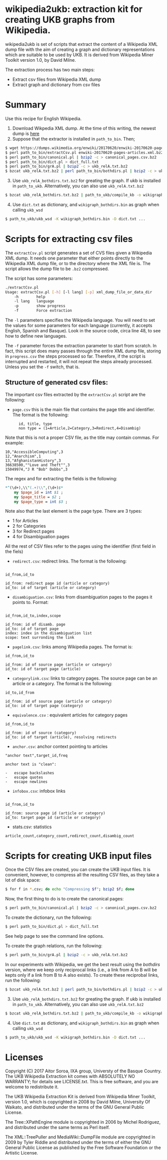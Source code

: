 
# wikipedia2ukb: extraction kit for creating UKB graphs from Wikipedia.

wikipedia2ukb is set of scripts that extract the content of a Wikipedia XML
dump file with the aim of creating a graph and dictionary representations
which are suitable to be used by UKB. It is derived from Wikipedia Miner
Toolkit version 1.0, by David Milne.

The extraction process has two main steps:
  * Extract csv files from Wikipedia XML dump
  * Extract graph and dictionary from csv files

# Summary

Use this recipe for English Wikipedia. 

1. Download Wikpedia XML dump. At the time of this writing, the newest dump is [here](https://dumps.wikimedia.org/enwiki/20170620/enwiki-20170620-pages-articles.xml.bz2)
2. Suppose that the extractor is installed in `path_to_bin`. Then;
```bash
$ wget https://dumps.wikimedia.org/enwiki/20170620/enwiki-20170620-pages-articles.xml.bz2
$ perl path_to_bin/extractCsv.pl enwiki-20170620-pages-articles.xml.bz2
$ perl path_to_bin/canonical.pl | bzip2 -c > canonical_pages.csv.bz2
$ perl path_to_bin/dict.pl > dict_full.txt
$ perl path_to_bin/grA.pl | bzip2 -c > ukb_relA.txt.bz2
$ bzcat ukb_relA.txt.bz2 | perl path_to_bin/bothdirs.pl | bzip2 -c > ukb_relA_bothdirs.txt.bz2
```
3. Use `ukb_relA_bothdirs.txt.bz2` for greating the graph. If ukb is installed in `path_to_ukb`. Alternatively, you can also use `ukb_relA.txt.bz2`
```bash
$ bzcat ukb_relA_bothdirs.txt.bz2 | path_to_ukb/compile_kb -o wikigraph_bothdirs.bin
```
4. Use `dict.txt` as dictionary, and `wikigraph_bothdirs.bin` as graph when calling `ukb_wsd`
```bash
$ path_to_ukb/ukb_wsd -K wikigraph_bothdirs.bin -D dict.txt ...
```

# Scripts for extracting csv files #

The `extractCsv.pl` script generates a set of CVS files given a Wikipedia
XML dump. It needs one parameter that either points directly to the
Wikipedia XML dump file, or to the directory where the XML file is. The
script allows the dump file to be `.bz2` compressed.

The script has some parameters:

```bash
./extractCsv.pl
Usage: extractCsv.pl [-h] [-l lang] [-p] xml_dump_file_or_data_dir
	-h		  help
	-l lang	  language
	-p		  show progress
	-f		  Force extraction
```

The `-l` parameters specifies the Wikipedia language. You will need to set
the values for some parameters for each language (currently, it accepts
English, Spanish and Basque). Look in the source code, circa line 48, to see
how to define new languages.

The `-f` parameter forces the extraction parameter to start from scratch. In
fact, this script does many passes through the entire XML dump file, storing
in `progress.csv` the steps processed so far. Therefore, if the script is
interrupted and restarted, it will not repeat the steps already
processed. Unless you set the `-f` switch, that is.


## Structure of generated csv files:

The important csv files extracted by the `extractCsv.pl` script are the
following:

* `page.csv` this is the main file that contains the page title and
  identifier. The format is the following:

```
	  id, title, type
	  non type = (1=Article,2=Category,3=Redirect,4=Disambig)
```

Note that this is not a proper CSV file, as the title may contain commas. For example:
```
10,"AccessibleComputing",3
12,"Anarchism",1
13,"AfghanistanHistory",3
36638500,""Love and Theft"",3
15049974,"J R "Bob" Dobbs",3
```

The regex and for extracting the fields is the following:

```perl
*^(\d+),\\"(.+)\\",(\d+)$*
	my $page_id = int $1 ;
	my $page_title = $2 ;
	my $page_type = int $3 ;
```

Note also that the last element is the page type. There are 3 types:
  * 1 for Articles
  * 2 for Categories
  * 3 for Redirect pages
  * 4 for Disambiguation pages

All the rest of CSV files refer to the pages using the identifier (first
field in the fiels)

* `redirect.csv`:  redirect links. The format is the following:

```

id_from,id_to

id_from: redirect page id (article or category)
id_to: id of target (article or category)
```


* `disambiguation.csv`: links from disambiguation pages to the pages it
  points to. Format:

```

id_from,id_to,index,scope

id_from: id of disamb. page
id_to: id of target page
index: index in the disambiguation list
scope: text surronding the link
```

* `pagelink.csv`: links among Wikipedia pages. The format is:

```
id_from,id_to

id_from: id of source page (article or category)
id_to: id of target page (article)
```

* `categorylink.csv`: links to category pages. The source page can be an
  article or a category. The format is the following:

```
id_to,id_from

id_from: id of source page (article or category)
id_to: id of target page (category)
```

* `equivalence.csv` : equivalent articles for category pages

```
id_from,id_to

id_from: id of source (category)
id_to: id of target (article), resolving redirects
```

* `anchor.csv`: anchor context pointing to articles
```
"anchor text",target_id,freq

anchor text is "clean":

-   escape backslashes
-   escape quotes
-   escape newlines
```

* `infobox.csv`: infobox links

```

id_from,id_to

id_from: source page id (article or category)
id_to: target page id (article or category)
```

* stats.csv: statistics

```
article_count,category_count,redirect_count,disambig_count
```

# Scripts for creating UKB input files #

Once the CSV files are created, you can create the UKB input files. It is
convenient, however, to compress all the resulting CSV files, as they take a
lot of disk space:
```bash
$ for f in *.csv; do echo "Compressing $f"; bzip2 $f; done
```

Now, the first thing to do is to create the canonical pages:
```bash
$ perl path_to_bin/canonical.pl | bzip2 -c > canonical_pages.csv.bz2
```

To create the dictionary, run the following:

```bash
$ perl path_to_bin/dict.pl > dict_full.txt
```

See help page to see the command line options.


To create the graph relations, run the following:

```bash
$ perl path_to_bin/grA.pl | bzip2 -c > ukb_relA.txt.bz2
```

In our experiments with Wikipedia, we get the best result using the
*bothdirs* version, where we keep only reciprocal links (i.e., a link from A
to B will be kepts only if a link from B to A also exists). To create these
reciprobal links, run the following:

```bash
$ bzcat ukb_relA.txt.bz2 | perl path_to_bin/bothdirs.pl | bzip2 -c > ukb_relA_bothdirs.txt.bz2
```


3. Use `ukb_relA_bothdirs.txt.bz2` for greating the graph. If ukb is installed in `path_to_ukb`. Alternatively, you can also use `ukb_relA.txt.bz2`
```bash
$ bzcat ukb_relA_bothdirs.txt.bz2 | path_to_ukb/compile_kb -o wikigraph_bothdirs.bin
```
4. Use `dict.txt` as dictionary, and `wikigraph_bothdirs.bin` as graph when calling `ukb_wsd`
```bash
$ path_to_ukb/ukb_wsd -K wikigraph_bothdirs.bin -D dict.txt ...
```


# Licenses #

Copyright (C) 2017 Aitor Soroa, IXA group, Universty of the Basque Country.
The UKB Wikipedia Extraction kit comes with ABSOLUTELY NO WARRANTY; for
details see LICENSE.txt. This is free software, and you are welcome to
redistribute it.

The UKB Wikipedia Extraction Kit is derived from Wikipedia Miner Toolkit,
version 1.0, which is copyrighted in 2008 by David Milne, University Of
Waikato, and distributed under the terms of the GNU General Public License.

The Tree::XPathEngine module is copyrighted in 2006 by Michel Rodriguez, and
distributed under the same terms as Perl itself.

The XML::TreePuller and MediaWiki::DumpFile module are copyrighted in 2009
by Tyler Riddle and distributed under the terms of either the GNU General
Public License as published by the Free Software Foundation or the Artistic
License.

